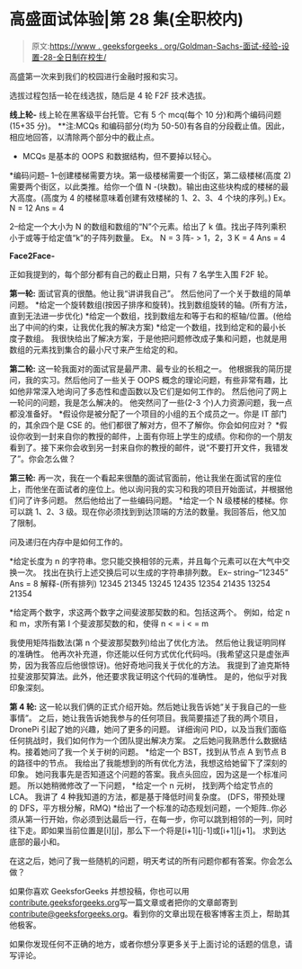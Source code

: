 # 高盛面试体验|第 28 集(全职校内)

> 原文:[https://www . geeksforgeeks . org/Goldman-Sachs-面试-经验-设置-28-全日制在校生/](https://www.geeksforgeeks.org/goldman-sachs-interview-experience-set-28-on-campus-for-full-time/)

高盛第一次来到我们的校园进行金融时报和实习。

选拔过程包括一轮在线选拔，随后是 4 轮 F2F 技术选拔。

**线上轮-**
线上轮在黑客级平台托管。它有 5 个 mcq(每个 10 分)和两个编码问题(15+35 分)。
**注:MCQs 和编码部分(均为 50-50)有各自的分段截止值。因此，相应地回答，以清除两个部分中的截止点。

* MCQs 是基本的 OOPS 和数据结构，但不要掉以轻心。

*编码问题–
1–创建楼梯需要方块。第一级楼梯需要一个街区，第二级楼梯(高度 2)需要两个街区，以此类推。给你一个值 N -(块数)。输出由这些块构成的楼梯的最大高度。(高度为 4 的楼梯意味着创建有效楼梯的 1、2、3、4 个块的序列。)
Ex。
N = 12
Ans = 4

2–给定一个大小为 N 的数组和数组的“N”个元素。给出了 k 值。找出子阵列乘积小于或等于给定值“k”的子阵列数量。
Ex。
N = 3
阵- > 1，2，3
K = 4
Ans = 4

**Face2Face-**

正如我提到的，每个部分都有自己的截止日期，只有 7 名学生入围 F2F 轮。

**第一轮:**
面试官真的很酷。他让我“讲讲我自己”。
然后他问了一个关于数组的简单问题。
*给定一个旋转数组(按因子排序和旋转)。找到数组旋转的轴。(所有方法，直到无法进一步优化)
*给定一个数组，找到数组左和等于右和的枢轴/位置。(他给出了中间的约束，让我优化我的解决方案)
*给定一个数组，找到给定和的最小长度子数组。
我很快给出了解决方案，于是他把问题修改成子集和问题，也就是用数组的元素找到集合的最小尺寸来产生给定的和。

**第二轮:**
这一轮我面对的面试官是最严肃、最专业的长相之一。
他根据我的简历提问，我的实习。然后他问了一些关于 OOPS 概念的理论问题，有些非常有趣，比如他非常深入地询问了多态性和虚函数以及它们是如何工作的。
然后他问了网上一轮问的问题，我是怎么解决的。
他突然问了一些(2-3 个)人力资源问题，我一点都没准备好。
*假设你是被分配了一个项目的小组的五个成员之一。你是 IT 部门的，其余四个是 CSE 的。他们都很了解对方，但不了解你。你会如何应对？
*假设你收到一封来自你的教授的邮件，上面有你班上学生的成绩。你和你的一个朋友看到了。接下来你会收到另一封来自你的教授的邮件，说“不要打开文件，我错发了”。你会怎么做？

**第三轮:**
再一次，我在一个看起来很酷的面试官面前，他让我坐在面试官的座位上，而他坐在面试者的座位上。他以询问我的实习和我的项目开始面试，并根据他们问了许多问题。
然后他给出了一些编码问题。
*给定一个 N 级楼梯的楼梯。你可以跳 1、2、3 级。现在你必须找到到达顶端的方法的数量。我回答后，他又加了限制。

问及递归在内存中是如何工作的。

*给定长度为 n 的字符串。您只能交换相邻的元素，并且每个元素可以在大气中交换一次。
找出在执行上述交换后可以生成的字符串排列数。
Ex–
string–“12345”
Ans = 8
解释-(所有排列)
12345
21345
13245
12435
12354
21435
13254
21354

*给定两个数字，求这两个数字之间斐波那契数的和。包括这两个。
例如，给定 n 和 m，求所有第 I 个斐波那契数的和，使得 n < = i < = m

我使用矩阵指数法(第 n 个斐波那契数列)给出了优化方法。
然后他让我证明同样的准确性。
他再次补充道，你还能以任何方式优化代码吗。(我希望这只是虚张声势，因为我答应后他很惊讶)。他好奇地问我关于优化的方法。
我提到了迪克斯特拉斐波那契算法。此外，他还要求我证明这个代码的准确性。
是的，他似乎对我印象深刻。

**第 4 轮:**
这一轮以我们俩的正式介绍开始。然后她让我告诉她“关于我自己的一些事情”。
之后，她让我告诉她我参与的任何项目。我简要描述了我的两个项目，DronePi 引起了她的兴趣，她问了更多的问题。
详细询问 PID，以及当我们面临任何挑战时，我们如何作为一个团队提出解决方案。
之后她问我熟悉什么数据结构。接着她问了我一个关于树的问题。
*给定一个 BST，找到从节点 A 到节点 B 的路径中的节点。
我给出了我能想到的所有优化方法，我想这给她留下了深刻的印象。
她问我事先是否知道这个问题的答案。我点头回应，因为这是一个标准问题。
所以她稍微修改了一下问题，
*给定一个 n 元树，
找到两个给定节点的 LCA。
我讲了 4 种我知道的方法，都是基于降低时间复杂度。
(DFS，带预处理的 DFS，平方根分解，RMQ)
*给出了一个标准的动态规划问题，一个矩阵..你必须从第一行开始，你必须到达最后一行，在每一步，你可以跳到相邻的一列，同时往下走。即如果当前位置是[i][j]，那么下一个将是[i+1][j-1]或[i+1][j+1]。
求到达底部的最小和。

在这之后，她问了我一些随机的问题，明天考试的所有问题你都有答案。你会怎么做？

如果你喜欢 GeeksforGeeks 并想投稿，你也可以用[contribute.geeksforgeeks.org](http://www.contribute.geeksforgeeks.org)写一篇文章或者把你的文章邮寄到 contribute@geeksforgeeks.org。看到你的文章出现在极客博客主页上，帮助其他极客。

如果你发现任何不正确的地方，或者你想分享更多关于上面讨论的话题的信息，请写评论。